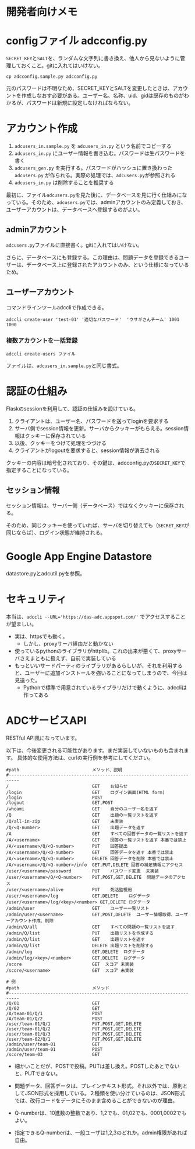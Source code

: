 # 開発者向けメモ

# configファイル adcconfig.py

`SECRET_KEY`と`SALT`を、ランダムな文字列に書き換え、他人から見ないように管理しておくこと。gitに入れてはいけない。

    cp adcconfig.sample.py adcconfig.py

元のパスワードは不明なため、SECRET_KEYとSALTを変更したときは、アカウントを作成しなおす必要がある。ユーザー名、名称、uid、gidは既存のものがわかるが、パスワードは新規に設定しなければならない。


# アカウント作成

1. `adcusers_in.sample.py` を `adcusers_in.py` という名前でコピーする
2. `adcusers_in.py` にユーザー情報を書き込む。パスワードは生パスワードを書く
3. `adcusers_gen.py` を実行する。パスワードがハッシュに置き換わった `adcusers.py` が作られる。実際の処理では、`adcusers.py`が参照される
4. `adcusers_in.py` は削除することを推奨する

最初に、ファイル`adcusers.py`を見た後に、データベースを見に行く仕組みになっている。そのため、`adcusers.py`では、adminアカウントのみ定義しておき、ユーザーアカウントは、データベースへ登録するのがよい。

## adminアカウント

`adcusers.py`ファイルに直接書く。gitに入れてはいけない。

さらに、データベースにも登録する。この理由は、問題データを登録できるユーザーは、データベース上に登録されたアカウントのみ、という仕様になっているため。


## ユーザーアカウント

コマンドラインツールadccliで作成できる。

    adccli create-user 'test-01' '適切なパスワード'  'ウサギさんチーム' 1001 1000

### 複数アカウントを一括登録

    adccli create-users ファイル

ファイルは、`adcusers_in.sample.py`と同じ書式。


# 認証の仕組み

Flaskのsessionを利用して、認証の仕組みを設けている。

1. クライアントは、ユーザー名、パスワードを送ってloginを要求する
2. サーバ側でsession情報を更新。サーバからクッキーがもらえる。session情報はクッキーに保存されている
3. 以後、クッキーをつけて処理をつづける
4. クライアントがlogoutを要求すると、session情報が消去される

クッキーの内容は暗号化されており、その鍵は、adcconfig.pyの`SECRET_KEY`で指定することになっている。

## セッション情報

セッション情報は、サーバー側（データベース）ではなくクッキーに保存される。

そのため、同じクッキーを使っていれば、サーバを切り替えても（`SECRET_KEY`が同じならば）、ログイン状態が維持される。


# Google App Engine Datastore

datastore.pyとadcutil.pyを参照。

# セキュリティ

本当は、`adccli --URL='https://das-adc.appspot.com/'` でアクセスすることが望ましい。
- 実は、httpsでも動く。
  - しかし、proxyサーバ経由だと動かない
- 使っているpythonのライブラリがhttplib。これの出来が悪くて、proxyサーバさえまともに扱えず、自前で実装している
- もっといいサードパーティのライブラリがあるらしいが、それを利用すると、ユーザーに追加インストールを強いることになってしまうので、今回は見送った。
  - Pythonで標準で用意されているライブラリだけで動くように、adccliは作ってある


# ADCサービスAPI

RESTful API風になっています。

以下は、今後変更される可能性があります。まだ実装していないものも含まれます。
具体的な使用方法は、curlの実行例を参考にしてください。

    #path                            メソッド、説明
    #--------------------------------------------------------------------------
    /                                GET    お知らせ
    /login                           GET    ログイン画面(HTML form)
    /login                           POST
    /logout                          GET,POST
    /whoami                          GET    自分のユーザー名を返す
    /Q                               GET    出題の一覧リストを返す
    /Q/all-in-zip                    GET    未実装
    /Q/<Q-number>                    GET    出題データを返す
    /A                               GET    すべての回答データの一覧リストを返す
    /A/<username>                    GET    回答の一覧リストを返す 本番では禁止
    /A/<username>/Q/<Q-number>       PUT    回答提出
    /A/<username>/Q/<Q-number>       GET    回答データを返す 本番では禁止
    /A/<username>/Q/<Q-number>       DELETE 回答データを削除 本番では禁止
    /A/<username>/Q/<Q-number>/info  GET,PUT,DELETE 回答の補足情報にアクセス
    /user/<username>/password        PUT    パスワード変更  未実装
    /user/<username>/Q/<Q-number>    PUT,POST,GET,DELETE  問題データのアクセス
    /user/<username>/alive           PUT    死活監視用
    /user/<username>/log             GET,DELETE    ログデータ
    /user/<username>/log/<key>/<number> GET,DELETE ログデータ
    /admin/user                      GET    ユーザー一覧リスト
    /admin/user/<username>           GET,POST,DELETE  ユーザー情報取得、ユーザーアカウント作成、削除
    /admin/Q/all                     GET    すべての問題の一覧リストを返す
    /admin/Q/list                    PUT    出題リストを作成する
    /admin/Q/list                    GET    出題リストを返す
    /admin/Q/list                    DELETE 出題リストを削除する
    /admin/log                       GET,DELETE  ログデータ
    /admin/log/<key>/<number>        GET,DELETE  ログデータ
    /score                           GET  スコア 未実装
    /score/<username>                GET  スコア 未実装

    # 例
    #path                            メソッド
    #--------------------------------------------------------------------------
    /Q/01                            GET
    /Q/02                            GET
    /A/team-01/Q/1                   POST
    /A/team-01/Q/2                   POST
    /user/team-01/Q/1                PUT,POST,GET,DELETE
    /user/team-01/Q/2                PUT,POST,GET,DELETE
    /user/team-01/Q/3                PUT,POST,GET,DELETE
    /user/team-02/Q/1                PUT,POST,GET,DELETE
    /admin/user/team-01              GET
    /admin/user/team-01              POST
    /score/team-03                   GET

- 細かいことだが、POSTで投稿。PUTは差し換え。POSTしたあとでないと、PUTできない。

- 問題データ、回答データは、プレインテキスト形式。それ以外では、原則としてJSON形式を採用している。２種類を使い分けているのは、JSON形式では、改行コードをデータにそのまま含めることができないのが理由。
- Q-numberは、10進数の整数であり、1,2でも、01,02でも、0001,0002でもよい。
- 指定できるQ-numberは、一般ユーザは1,2,3のどれか。admin権限があれば自由。
